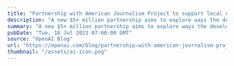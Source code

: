 ```yaml
---
title: "Partnership with American Journalism Project to support local news"
description: "A new $5+ million partnership aims to explore ways the development of artificial intelligence (AI) can support a thriving, innovative local news field, and ensure local news organizations shape the future of this emerging technology."
summary: "A new $5+ million partnership aims to explore ways the development of artificial intelligence (AI) can support a thriving, innovative local news field, and ensure local news organizations shape the future of this emerging technology."
pubDate: "Tue, 18 Jul 2023 07:00:00 GMT"
source: "OpenAI Blog"
url: "https://openai.com/blog/partnership-with-american-journalism-project-to-support-local-news"
thumbnail: "/assets/ai-icon.png"
---
```


